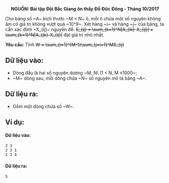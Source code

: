 **<center>NGUỒN: Bài tập Đội Bắc Giang ôn thầy Đỗ Đức Đông - Tháng 10/2017</center>**

Cho bảng số ~A~ kích thước ~M × N~ ô, mỗi ô chứa một số nguyên không âm có giá trị không vượt quá ~10^9~. Xét hàng ~i~ và hàng ~j~ của bảng, ta cần xác định ~X_{ij}~ nguyên để:
~~S_{ij} = \sum_{k=1}^N|A_{ik}-X_{ij}| + \sum_{k=1}^N|A_{jk}-X_{ij}|~~
đạt giá trị nhỏ nhất.

**Yêu cầu:** Tính
~~W = \sum_{i=1}^{M-1}\sum_{j=i+1}^MS_{ij}~~

## Dữ liệu vào:
- Dòng đầu là hai số nguyên dương ~M, N\ (1 < N, M ≤1000~;
- ~M~ dòng sau, mỗi dòng chứa ~N~ số nguyên mô tả bảng ~A~.

## Dữ liệu ra:
- Gồm một dòng chứa số ~W~.

## Ví dụ:
#### Dữ liệu vào:
```
2 3
2 3 1
2 3 4
```

#### Dữ liệu ra:
```
5
```